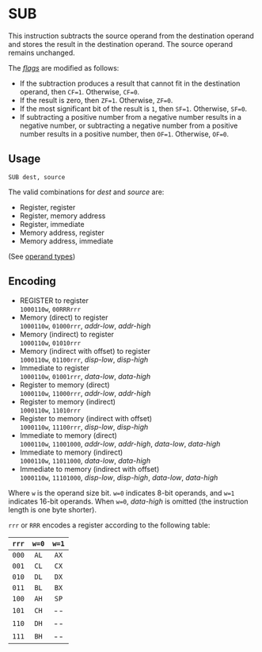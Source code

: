 # SUB

This instruction subtracts the source operand from the destination operand and stores the result in the destination operand. The source operand remains unchanged.

The [_flags_](../cpu#flags) are modified as follows:

- If the subtraction produces a result that cannot fit in the destination operand, then `CF=1`. Otherwise, `CF=0`.
- If the result is zero, then `ZF=1`. Otherwise, `ZF=0`.
- If the most significant bit of the result is `1`, then `SF=1`. Otherwise, `SF=0`.
- If subtracting a positive number from a negative number results in a negative number, or subtracting a negative number from a positive number results in a positive number, then `OF=1`. Otherwise, `OF=0`.

## Usage

```vonsim
SUB dest, source
```

The valid combinations for _dest_ and _source_ are:

- Register, register
- Register, memory address
- Register, immediate
- Memory address, register
- Memory address, immediate

(See [operand types](../assembly#operands))

## Encoding

- REGISTER to register  
  `1000110w`, `00RRRrrr`
- Memory (direct) to register  
  `1000110w`, `01000rrr`, _addr-low_, _addr-high_
- Memory (indirect) to register  
  `1000110w`, `01010rrr`
- Memory (indirect with offset) to register  
  `1000110w`, `01100rrr`, _disp-low_, _disp-high_
- Immediate to register  
  `1000110w`, `01001rrr`, _data-low_, _data-high_
- Register to memory (direct)  
  `1000110w`, `11000rrr`, _addr-low_, _addr-high_
- Register to memory (indirect)  
  `1000110w`, `11010rrr`
- Register to memory (indirect with offset)  
  `1000110w`, `11100rrr`, _disp-low_, _disp-high_
- Immediate to memory (direct)  
  `1000110w`, `11001000`, _addr-low_, _addr-high_, _data-low_, _data-high_
- Immediate to memory (indirect)  
  `1000110w`, `11011000`, _data-low_, _data-high_
- Immediate to memory (indirect with offset)  
  `1000110w`, `11101000`, _disp-low_, _disp-high_, _data-low_, _data-high_

Where `w` is the operand size bit. `w=0` indicates 8-bit operands, and `w=1` indicates 16-bit operands. When `w=0`, _data-high_ is omitted (the instruction length is one byte shorter).

`rrr` or `RRR` encodes a register according to the following table:

| `rrr` | `w=0` | `w=1` |
| :---: | :---: | :---: |
| `000` | `AL`  | `AX`  |
| `001` | `CL`  | `CX`  |
| `010` | `DL`  | `DX`  |
| `011` | `BL`  | `BX`  |
| `100` | `AH`  | `SP`  |
| `101` | `CH`  |  --   |
| `110` | `DH`  |  --   |
| `111` | `BH`  |  --   |
